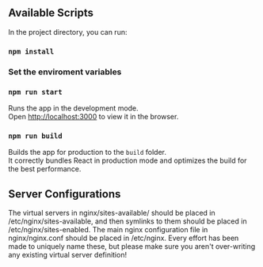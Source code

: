 ## Available Scripts

In the project directory, you can run:

### `npm install`
### Set the enviroment variables
### `npm run start`
Runs the app in the development mode.<br />
Open [http://localhost:3000](http://localhost:3000) to view it in the browser.

### `npm run build`

Builds the app for production to the `build` folder.<br />
It correctly bundles React in production mode and optimizes the build for the best performance.

## Server Configurations

The virtual servers in nginx/sites-available/ should be placed in /etc/nginx/sites-available, and then symlinks to them should be placed in /etc/nginx/sites-enabled.
The main nginx configuration file in nginx/nginx.conf should be placed in /etc/nginx.
Every effort has been made to uniquely name these, but please make sure you aren't over-writing any existing virtual server definition!
